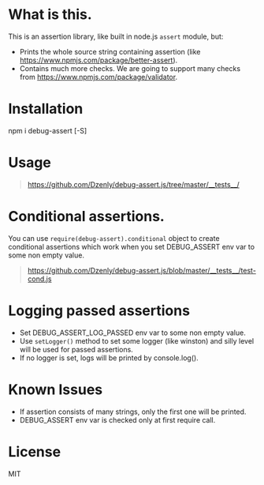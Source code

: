 # What is this.

This is an assertion library, like built in node.js `assert` module, but:

* Prints the whole source string containing assertion (like https://www.npmjs.com/package/better-assert).
* Contains much more checks. We are going to support many checks from https://www.npmjs.com/package/validator.

# Installation

npm i debug-assert [-S]

# Usage

> https://github.com/Dzenly/debug-assert.js/tree/master/__tests__/

# Conditional assertions.

You can use `require(debug-assert).conditional` object
to create conditional assertions
which work when you set DEBUG_ASSERT env var to some non empty value. 

> https://github.com/Dzenly/debug-assert.js/blob/master/__tests__/test-cond.js

# Logging passed assertions

* Set DEBUG_ASSERT_LOG_PASSED env var to some non empty value.
* Use `setLogger()` method to set some logger (like winston) and silly level will be used for passed assertions.
* If no logger is set, logs will be printed by console.log().


# Known Issues

* If assertion consists of many strings, only the first one will be printed.
* DEBUG_ASSERT env var is checked only at first require call.

# License

MIT
